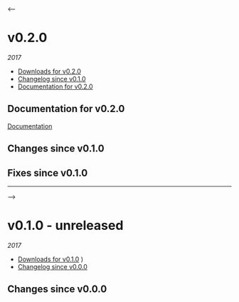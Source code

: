 <--
# v0.2.0
_2017_
  - [Downloads for v0.2.0](https://github.com/okkur/gitor/releases/tag/v0.2.0)
  - [Changelog since v0.1.0](#changes-since-v010)
  - [Documentation for v0.2.0](#documentation-for-v020)

## Documentation for v0.2.0
[Documentation](/tree/v0.2.0/docs)

## Changes since v0.1.0

## Fixes since v0.1.0

---

-->

# v0.1.0 - unreleased
_2017_
  - [Downloads for v0.1.0](https://github.com/okkur/gitor/releases/tag/v0.1.0)
)
  - [Changelog since v0.0.0](#changes-since-v000)

## Changes since v0.0.0
